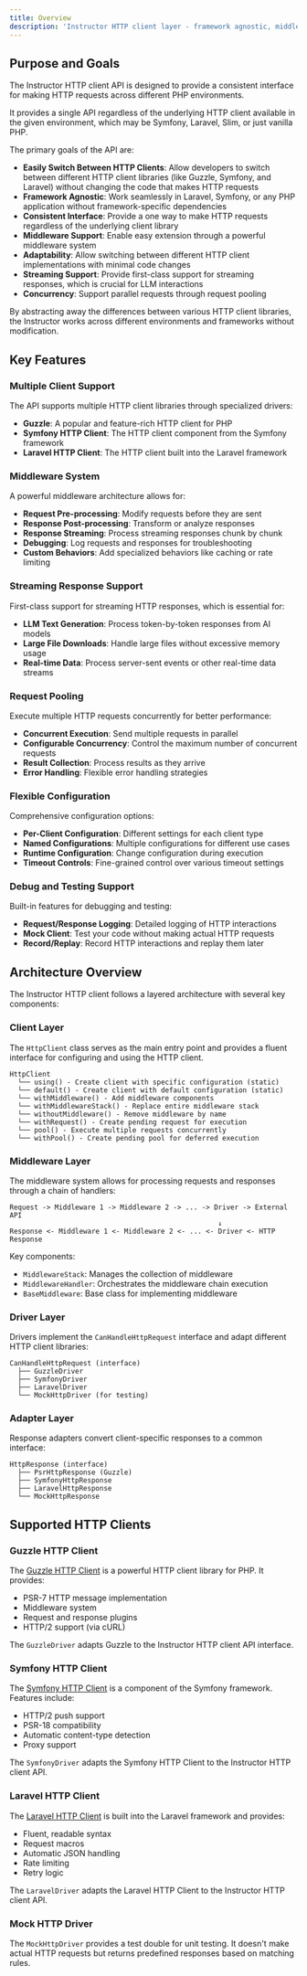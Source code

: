 ```yaml
---
title: Overview
description: 'Instructor HTTP client layer - framework agnostic, middleware support, and streaming capabilities.'
---
```


## Purpose and Goals

The Instructor HTTP client API is designed to provide a consistent interface for making HTTP requests across different PHP environments.

It provides a single API regardless of the underlying HTTP client available in the given environment, which may be Symfony, Laravel, Slim, or just vanilla PHP.

The primary goals of the API are:

- **Easily Switch Between HTTP Clients**: Allow developers to switch between different HTTP client libraries (like Guzzle, Symfony, and Laravel) without changing the code that makes HTTP requests
- **Framework Agnostic**: Work seamlessly in Laravel, Symfony, or any PHP application without framework-specific dependencies
- **Consistent Interface**: Provide a one way to make HTTP requests regardless of the underlying client library
- **Middleware Support**: Enable easy extension through a powerful middleware system
- **Adaptability**: Allow switching between different HTTP client implementations with minimal code changes
- **Streaming Support**: Provide first-class support for streaming responses, which is crucial for LLM interactions
- **Concurrency**: Support parallel requests through request pooling

By abstracting away the differences between various HTTP client libraries, the Instructor works across different environments and frameworks without modification.

## Key Features

### Multiple Client Support

The API supports multiple HTTP client libraries through specialized drivers:

- **Guzzle**: A popular and feature-rich HTTP client for PHP
- **Symfony HTTP Client**: The HTTP client component from the Symfony framework
- **Laravel HTTP Client**: The HTTP client built into the Laravel framework

### Middleware System

A powerful middleware architecture allows for:

- **Request Pre-processing**: Modify requests before they are sent
- **Response Post-processing**: Transform or analyze responses
- **Response Streaming**: Process streaming responses chunk by chunk
- **Debugging**: Log requests and responses for troubleshooting
- **Custom Behaviors**: Add specialized behaviors like caching or rate limiting

### Streaming Response Support

First-class support for streaming HTTP responses, which is essential for:

- **LLM Text Generation**: Process token-by-token responses from AI models
- **Large File Downloads**: Handle large files without excessive memory usage
- **Real-time Data**: Process server-sent events or other real-time data streams

### Request Pooling

Execute multiple HTTP requests concurrently for better performance:

- **Concurrent Execution**: Send multiple requests in parallel
- **Configurable Concurrency**: Control the maximum number of concurrent requests
- **Result Collection**: Process results as they arrive
- **Error Handling**: Flexible error handling strategies

### Flexible Configuration

Comprehensive configuration options:

- **Per-Client Configuration**: Different settings for each client type
- **Named Configurations**: Multiple configurations for different use cases
- **Runtime Configuration**: Change configuration during execution
- **Timeout Controls**: Fine-grained control over various timeout settings

### Debug and Testing Support

Built-in features for debugging and testing:

- **Request/Response Logging**: Detailed logging of HTTP interactions
- **Mock Client**: Test your code without making actual HTTP requests
- **Record/Replay**: Record HTTP interactions and replay them later


## Architecture Overview

The Instructor HTTP client follows a layered architecture with several key components:

### Client Layer

The `HttpClient` class serves as the main entry point and provides a fluent interface for configuring and using the HTTP client.

```
HttpClient
  └── using() - Create client with specific configuration (static)
  └── default() - Create client with default configuration (static)
  └── withMiddleware() - Add middleware components
  └── withMiddlewareStack() - Replace entire middleware stack
  └── withoutMiddleware() - Remove middleware by name
  └── withRequest() - Create pending request for execution
  └── pool() - Execute multiple requests concurrently
  └── withPool() - Create pending pool for deferred execution
```

### Middleware Layer

The middleware system allows for processing requests and responses through a chain of handlers:

```
Request -> Middleware 1 -> Middleware 2 -> ... -> Driver -> External API
                                                   ↓
Response <- Middleware 1 <- Middleware 2 <- ... <- Driver <- HTTP Response
```

Key components:
- `MiddlewareStack`: Manages the collection of middleware
- `MiddlewareHandler`: Orchestrates the middleware chain execution
- `BaseMiddleware`: Base class for implementing middleware

### Driver Layer

Drivers implement the `CanHandleHttpRequest` interface and adapt different HTTP client libraries:

```
CanHandleHttpRequest (interface)
  ├── GuzzleDriver
  ├── SymfonyDriver
  ├── LaravelDriver
  └── MockHttpDriver (for testing)
```

### Adapter Layer

Response adapters convert client-specific responses to a common interface:

```
HttpResponse (interface)
  ├── PsrHttpResponse (Guzzle)
  ├── SymfonyHttpResponse
  ├── LaravelHttpResponse
  └── MockHttpResponse
```

## Supported HTTP Clients

### Guzzle HTTP Client

The [Guzzle HTTP Client](https://docs.guzzlephp.org/) is a powerful HTTP client library for PHP. It provides:

- PSR-7 HTTP message implementation
- Middleware system
- Request and response plugins
- HTTP/2 support (via cURL)

The `GuzzleDriver` adapts Guzzle to the Instructor HTTP client API interface.

### Symfony HTTP Client

The [Symfony HTTP Client](https://symfony.com/doc/current/http_client.html) is a component of the Symfony framework. Features include:

- HTTP/2 push support
- PSR-18 compatibility
- Automatic content-type detection
- Proxy support

The `SymfonyDriver` adapts the Symfony HTTP Client to the Instructor HTTP client API.

### Laravel HTTP Client

The [Laravel HTTP Client](https://laravel.com/docs/http-client) is built into the Laravel framework and provides:

- Fluent, readable syntax
- Request macros
- Automatic JSON handling
- Rate limiting
- Retry logic

The `LaravelDriver` adapts the Laravel HTTP Client to the Instructor HTTP client API.

### Mock HTTP Driver

The `MockHttpDriver` provides a test double for unit testing. It doesn't make actual HTTP requests but returns predefined responses based on matching rules.
